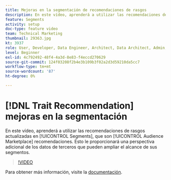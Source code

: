 ```yaml
---
title: Mejoras en la segmentación de recomendaciones de rasgos
description: En este vídeo, aprenderá a utilizar las recomendaciones de características actualizadas en Segmentos, que son recomendaciones del Audience Marketplace. Obtenga información adicional sobre datos de terceros que pueden ampliar el alcance de sus segmentos.
feature: Segments
activity: setup
doc-type: feature video
team: Technical Marketing
thumbnail: 29363.jpg
kt: 3937
role: User, Developer, Data Engineer, Architect, Data Architect, Admin, Leader
level: Beginner
exl-id: 4c792492-48f4-4a3d-8e83-f4eccd270629
source-git-commit: 124f03208f2b4e3b109b3f02a2d3d59210da5cc7
workflow-type: tm+mt
source-wordcount: '87'
ht-degree: 0%

---
```


# [!DNL Trait Recommendation] mejoras en la segmentación

En este vídeo, aprenderá a utilizar las recomendaciones de rasgos actualizadas en [!UICONTROL Segments], que son [!UICONTROL Audience Marketplace] recomendaciones. Esto le proporcionará una perspectiva adicional de los datos de terceros que pueden ampliar el alcance de sus segmentos.

>[!VIDEO](https://video.tv.adobe.com/v/29363/?quality=12)

Para obtener más información, visite la [documentación](https://experienceleague.adobe.com/docs/audience-manager/user-guide/features/segments/trait-recommendations.html).
